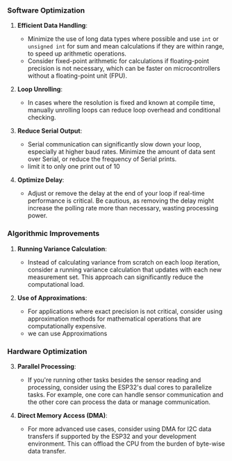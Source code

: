 ### Software Optimization

1. **Efficient Data Handling**:
   - Minimize the use of long data types where possible and use `int` or `unsigned int` for sum and mean calculations if they are within range, to speed up arithmetic operations.
   - Consider fixed-point arithmetic for calculations if floating-point precision is not necessary, which can be faster on microcontrollers without a floating-point unit (FPU).

2. **Loop Unrolling**:
   - In cases where the resolution is fixed and known at compile time, manually unrolling loops can reduce loop overhead and conditional checking.

3. **Reduce Serial Output**:
   - Serial communication can significantly slow down your loop, especially at higher baud rates. Minimize the amount of data sent over Serial, or reduce the frequency of Serial prints.
   - limit it to only one print out of 10

4. **Optimize Delay**:
   - Adjust or remove the delay at the end of your loop if real-time performance is critical. Be cautious, as removing the delay might increase the polling rate more than necessary, wasting processing power.

### Algorithmic Improvements

1. **Running Variance Calculation**:
   - Instead of calculating variance from scratch on each loop iteration, consider a running variance calculation that updates with each new measurement set. This approach can significantly reduce the computational load.

3. **Use of Approximations**:
   - For applications where exact precision is not critical, consider using approximation methods for mathematical operations that are computationally expensive.
   - we can use Approximations


### Hardware Optimization


3. **Parallel Processing**:
   - If you're running other tasks besides the sensor reading and processing, consider using the ESP32's dual cores to parallelize tasks. For example, one core can handle sensor communication and the other core can process the data or manage communication.

4. **Direct Memory Access (DMA)**:
   - For more advanced use cases, consider using DMA for I2C data transfers if supported by the ESP32 and your development environment. This can offload the CPU from the burden of byte-wise data transfer.

